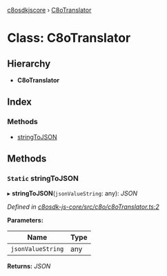 [c8osdkjscore](../README.md) › [C8oTranslator](c8otranslator.md)

# Class: C8oTranslator

## Hierarchy

* **C8oTranslator**

## Index

### Methods

* [stringToJSON](c8otranslator.md#static-stringtojson)

## Methods

### `Static` stringToJSON

▸ **stringToJSON**(`jsonValueString`: any): *JSON*

*Defined in [c8osdk-js-core/src/c8o/c8oTranslator.ts:2](https://github.com/convertigo/c8osdk-angular/blob/acd0992/src/c8o/c8oTranslator.ts#L2)*

**Parameters:**

Name | Type |
------ | ------ |
`jsonValueString` | any |

**Returns:** *JSON*
